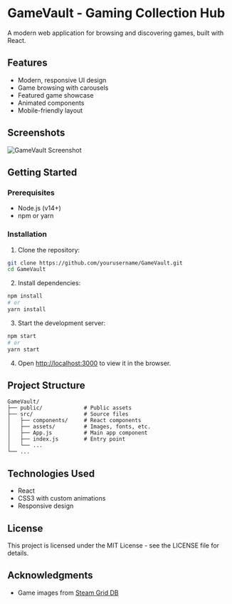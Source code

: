 # GameVault - Gaming Collection Hub

A modern web application for browsing and discovering games, built with React.

## Features

- Modern, responsive UI design
- Game browsing with carousels
- Featured game showcase
- Animated components
- Mobile-friendly layout

## Screenshots

![GameVault Screenshot](screenshot.png)

## Getting Started

### Prerequisites

- Node.js (v14+)
- npm or yarn

### Installation

1. Clone the repository:
```bash
git clone https://github.com/yourusername/GameVault.git
cd GameVault
```

2. Install dependencies:
```bash
npm install
# or
yarn install
```

3. Start the development server:
```bash
npm start
# or
yarn start
```

4. Open [http://localhost:3000](http://localhost:3000) to view it in the browser.

## Project Structure

```
GameVault/
├── public/             # Public assets
├── src/                # Source files
│   ├── components/     # React components
│   ├── assets/         # Images, fonts, etc.
│   ├── App.js          # Main app component
│   ├── index.js        # Entry point
│   └── ...
└── ...
```

## Technologies Used

- React
- CSS3 with custom animations
- Responsive design

## License

This project is licensed under the MIT License - see the LICENSE file for details.

## Acknowledgments

- Game images from [Steam Grid DB](https://www.steamgriddb.com/) 